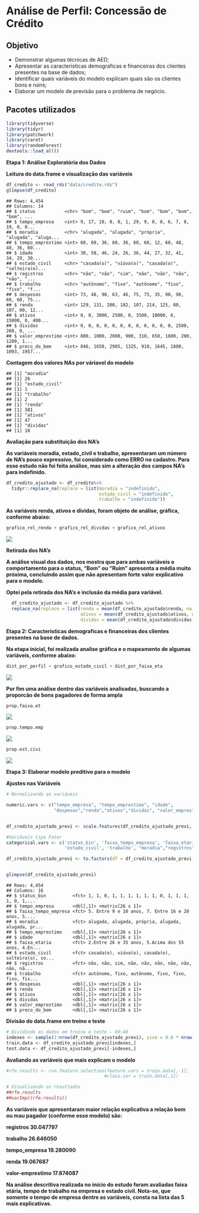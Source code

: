 
# Análise de Perfil: Concessão de Crédito

## Objetivo

  - Demonstrar algumas técnicas de AED;
  - Apresentar as caracteristicas demograficas e financeiras dos
    clientes presentes na base de dados;
  - Identificar quais variáveis do modelo explicam quais são os clientes
    bons e ruins;
  - Elaborar um modelo de previsão para o problema de negócio.

## Pacotes utilizados

``` r
library(tidyverse)
library(tidyr)
library(patchwork)
library(caret)
library(randomForest)
devtools::load_all()
```

**Etapa 1: Análise Exploratória dos Dados**

**Leitura do data.frame e visualização das variáveis**

``` r
df_credito <- read_rds("data/credito.rds")
glimpse(df_credito)
```

    ## Rows: 4,454
    ## Columns: 14
    ## $ status           <chr> "bom", "bom", "ruim", "bom", "bom", "bom", "bom", ...
    ## $ tempo_empresa    <int> 9, 17, 10, 0, 0, 1, 29, 9, 0, 0, 6, 7, 8, 19, 0, 0...
    ## $ moradia          <chr> "alugada", "alugada", "própria", "alugada", "aluga...
    ## $ tempo_emprestimo <int> 60, 60, 36, 60, 36, 60, 60, 12, 60, 48, 48, 36, 60...
    ## $ idade            <int> 30, 58, 46, 24, 26, 36, 44, 27, 32, 41, 34, 29, 30...
    ## $ estado_civil     <chr> "casada(o)", "viúva(o)", "casada(o)", "solteira(o)...
    ## $ registros        <chr> "não", "não", "sim", "não", "não", "não", "não", "...
    ## $ trabalho         <chr> "autônomo", "fixo", "autônomo", "fixo", "fixo", "f...
    ## $ despesas         <int> 73, 48, 90, 63, 46, 75, 75, 35, 90, 90, 60, 60, 75...
    ## $ renda            <int> 129, 131, 200, 182, 107, 214, 125, 80, 107, 80, 12...
    ## $ ativos           <int> 0, 0, 3000, 2500, 0, 3500, 10000, 0, 15000, 0, 400...
    ## $ dividas          <int> 0, 0, 0, 0, 0, 0, 0, 0, 0, 0, 0, 0, 2500, 260, 0, ...
    ## $ valor_emprestimo <int> 800, 1000, 2000, 900, 310, 650, 1600, 200, 1200, 1...
    ## $ preco_do_bem     <int> 846, 1658, 2985, 1325, 910, 1645, 1800, 1093, 1957...

**Contagem dos valores NAs por váriavel do modelo**

    ## [1] "moradia"
    ## [1] 26
    ## [1] "estado_civil"
    ## [1] 1
    ## [1] "trabalho"
    ## [1] 2
    ## [1] "renda"
    ## [1] 381
    ## [1] "ativos"
    ## [1] 47
    ## [1] "dividas"
    ## [1] 18

**Avaliação para substituição dos NA’s**

**As variáveis moradia, estado\_civil e trabalho, apresentaram um número
de NA’s pouco expressivo, foi considerado como ERRO no cadastro. Para
esse estudo não foi feita análise, mas sim a alteração dos campos NA’s
para indefinido.**

``` r
df_credito_ajustado <- df_credito%>%
  tidyr::replace_na(replace = list(moradia = "indefinido",
                                   estado_civil = "indefinido",
                                   trabalho = "indefinido"))
```

**As variáveis renda, ativos e dívidas, foram objeto de análise,
gráfica, conforme abaixo:**

``` r
grafico_rel_renda + grafico_rel_dividas + grafico_rel_ativos 
```

![](README_files/figure-gfm/unnamed-chunk-6-1.png)<!-- -->

**Retirada dos NA’s**

**A análise visual dos dados, nos mostra que para ambas variáveis o
comportamento para o status, “Bom” ou “Ruim” apresenta a média muito
próxima, concluindo assim que não apresentam forte valor explicativo
para o modelo.**

**Optei pela retirada dos NA’s e inclusão da média para variável.**

``` r
  df_credito_ajustado <- df_credito_ajustado %>%
  replace_na(replace = list(renda = mean(df_credito_ajustado$renda, na.rm = TRUE),
                            ativos = mean(df_credito_ajustado$ativos, na.rm = TRUE),
                            dividas = mean(df_credito_ajustado$dividas, na.rm = TRUE)))
```

**Etapa 2: Caracteristicas demograficas e financeiras dos clientes
presentes na base de dados.**

**Na etapa inicial, foi realizada analise gráfica e o mapeamento de
algumas variáveis, conforme abaixo:**

``` r
dist_por_perfil + grafico_estado_civil + dist_por_faixa_eta
```

![](README_files/figure-gfm/unnamed-chunk-9-1.png)<!-- -->

**Por fim uma análise dentro das variáveis analisadas, buscando a
proporcão de bons pagadores de forma ampla**

``` r
prop.faixa.et
```

![](README_files/figure-gfm/unnamed-chunk-11-1.png)<!-- -->

``` r
prop.tempo.emp
```

![](README_files/figure-gfm/unnamed-chunk-12-1.png)<!-- -->

``` r
prop.est.civi 
```

![](README_files/figure-gfm/unnamed-chunk-13-1.png)<!-- -->

**Etapa 3: Elaborar modelo preditivo para o modelo**

**Ajustes nas Variáveis**

``` r
# Normalizando as variáveis

numeric.vars <- c("tempo_empresa", "tempo_emprestimo", "idade",
                  "despesas","renda","ativos","dividas", "valor_emprestimo","preco_do_bem")


df_credito_ajustado_previ <- scale.features(df_credito_ajustado_previ, numeric.vars)

#Variáveis tipo Fator
categorical.vars <- c('status_bin', 'faixa_tempo_empresa', 'faixa_etaria',
                      'estado_civil', 'trabalho', "moradia","registros")

df_credito_ajustado_previ <- to.factors(df = df_credito_ajustado_previ, variables = categorical.vars)


glimpse(df_credito_ajustado_previ)
```

    ## Rows: 4,454
    ## Columns: 16
    ## $ status_bin          <fct> 1, 1, 0, 1, 1, 1, 1, 1, 1, 0, 1, 1, 1, 1, 0, 1,...
    ## $ tempo_empresa       <dbl[,1]> <matrix[26 x 1]>
    ## $ faixa_tempo_empresa <fct> 5. Entre 9 e 10 anos, 7. Entre 16 e 20 anos, 5....
    ## $ moradia             <fct> alugada, alugada, própria, alugada, alugada, pr...
    ## $ tempo_emprestimo    <dbl[,1]> <matrix[26 x 1]>
    ## $ idade               <dbl[,1]> <matrix[26 x 1]>
    ## $ faixa_etaria        <fct> 2.Entre 26 e 35 anos, 5.Acima dos 55 anos, 4.En...
    ## $ estado_civil        <fct> casada(o), viúva(o), casada(o), solteira(o), so...
    ## $ registros           <fct> não, não, sim, não, não, não, não, não, não, nã...
    ## $ trabalho            <fct> autônomo, fixo, autônomo, fixo, fixo, fixo, fix...
    ## $ despesas            <dbl[,1]> <matrix[26 x 1]>
    ## $ renda               <dbl[,1]> <matrix[26 x 1]>
    ## $ ativos              <dbl[,1]> <matrix[26 x 1]>
    ## $ dividas             <dbl[,1]> <matrix[26 x 1]>
    ## $ valor_emprestimo    <dbl[,1]> <matrix[26 x 1]>
    ## $ preco_do_bem        <dbl[,1]> <matrix[26 x 1]>

**Divisão do data.frame em treino e teste**

``` r
# Dividindo os dados em treino e teste - 60:40
indexes <- sample(1:nrow(df_credito_ajustado_previ), size = 0.6 * nrow(df_credito_ajustado_previ))
train.data <- df_credito_ajustado_previ[indexes,]
test.data <- df_credito_ajustado_previ[-indexes,]
```

**Avaliando as variáveis que mais explicam o modelo**

``` r
#rfe.results <- run.feature.selection(feature.vars = train.data[,-1],
                                     #class.var = train.data[,1])

# Visualizando os resultados
##rfe.results
##varImp((rfe.results))
```

**As variáveis que apresentaram maior relação explicativa a relação bom
ou mau pagador (conforme esse modelo) são:**

**registros 30.047797**

**trabalho 26.646050**

**tempo\_empresa 19.280090**

**renda 19.067687**

**valor-emprestimo 17.874087**

**Na análise descritiva realizada no início do estudo foram avaliadas
faixa etária, tempo de trabalho na empresa e estado civil. Nota-se, que
somente o tempo de empresa dentre as variáveis, consta na lista das 5
mais explicativas.**
